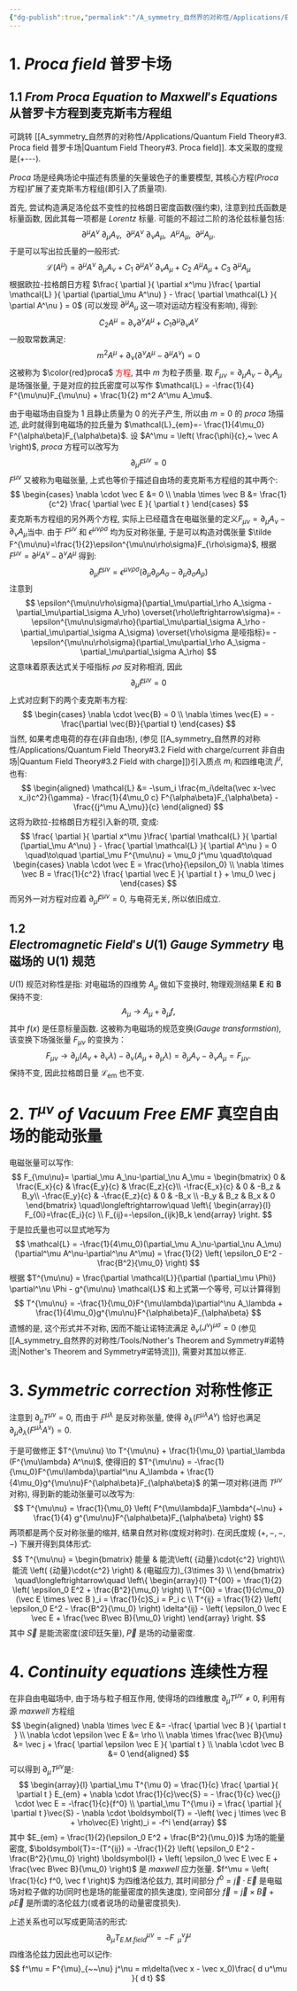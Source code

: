 ```yaml
---
{"dg-publish":true,"permalink":"/A_symmetry_自然界的对称性/Applications/Electrodynamics/","noteIcon":"","created":"2025-03-12T22:33:45.968+08:00","updated":"2025-05-22T16:53:54.003+08:00"}
---
```



# 1. $Proca$ $field$ 普罗卡场
## 1.1 $From\ Proca\ Equation \ to \ Maxwell's\ Equations$ 从普罗卡方程到麦克斯韦方程组
可跳转 [[A_symmetry_自然界的对称性/Applications/Quantum Field Theory#3. Proca field 普罗卡场\|Quantum Field Theory#3. Proca field]]. 本文采取的度规是(+---).

$Proca$ 场是经典场论中描述有质量的矢量玻色子的重要模型, 其核心方程($Proca$ 方程)扩展了麦克斯韦方程组(即引入了质量项).

首先, 尝试构造满足洛伦兹不变性的拉格朗日密度函数(强约束), 注意到拉氏函数是标量函数, 因此其每一项都是 $Lorentz$ 标量. 可能的不超过二阶的洛伦兹标量包括:
$$
\partial^\mu A^\nu ~ \partial_\mu A_\nu, \ \ 
\partial^\mu A^\nu ~ \partial_\nu A_\mu, \ \ 
A^\mu A_\mu,\ \ 
\partial^\mu A_\mu.
$$
于是可以写出拉氏量的一般形式:
$$
\mathcal{L}(A^\mu) = \partial^\mu A^\nu ~ \partial_\mu A_\nu  +
C_1 ~ \partial^\mu A^\nu ~ \partial_\nu A_\mu  +
C_2 ~ A^\mu A_\mu  +
C_3 ~ \partial^\mu A_\mu
$$
根据欧拉-拉格朗日方程 $\frac{ \partial  }{ \partial x^\mu }\frac{ \partial \mathcal{L} }{ \partial (\partial_\mu A^\nu) } - \frac{ \partial \mathcal{L} }{ \partial A^\nu } = 0$ (可以发现 $\partial^\mu A_\mu$ 这一项对运动方程没有影响), 得到:
$$
C_2 A^\mu = \partial_\nu \partial^\nu A^\mu + C_1 \partial^\mu \partial_\nu A^\nu
$$
一般取常数满足:
$$
m^2A^\mu + \partial_\nu \left( \partial^\nu A^\mu - \partial^\mu A^\nu \right) = 0
$$
这被称为 $\color{red}proca$ <font color="#ff0000">方程</font>, 其中 $m$ 为粒子质量. 取 $F_{\mu\nu} = \partial_\mu A_\nu - \partial_\nu A_\mu$ 是场强张量, 于是对应的拉氏密度可以写作 $\mathcal{L} = -\frac{1}{4} F^{\mu\nu}F_{\mu\nu} + \frac{1}{2} m^2 A^\mu A_\mu$. 

由于电磁场由自旋为 $1$ 且静止质量为 $0$ 的光子产生, 所以由 $m=0$ 的 $proca$ 场描述, 此时就得到电磁场的拉氏量为 $\mathcal{L}_{em}=- \frac{1}{4\mu_0} F^{\alpha\beta}F_{\alpha\beta}$. 设 $A^\mu = \left( \frac{\phi}{c},~ \vec A \right)$, $proca$ 方程可以改写为
$$
\partial_\mu F^{\mu\nu} = 0
$$
$F^{\mu\nu}$ 又被称为电磁张量, 上式也等价于描述自由场的麦克斯韦方程组的其中两个:
$$
\begin{cases}
\nabla \cdot \vec E &= 0 \\
\nabla \times \vec B &= \frac{1}{c^2} \frac{ \partial \vec E }{ \partial t }
\end{cases}
$$
麦克斯韦方程组的另外两个方程, 实际上已经蕴含在电磁张量的定义$F_{\mu\nu} = \partial_\mu A_\nu - \partial_\nu A_\mu$当中. 由于 $F^{\mu\nu}$ 和 $\epsilon^{\mu\nu\rho\sigma}$ 均为反对称张量, 于是可以构造对偶张量 $\tilde F^{\mu\nu}=\frac{1}{2}\epsilon^{\mu\nu\rho\sigma}F_{\rho\sigma}$, 根据 $F^{\mu\nu} = \partial^\mu A^\nu - \partial^\nu A^\mu$ 得到:
$$
\partial_\mu \tilde F^{\mu\nu} = \epsilon^{\mu\nu\rho\sigma}(\partial_\mu\partial_\rho A_\sigma - \partial_\mu\partial_\sigma A_\rho )
$$
注意到
$$
\epsilon^{\mu\nu\rho\sigma}(\partial_\mu\partial_\rho A_\sigma - \partial_\mu\partial_\sigma A_\rho)
\overset{\rho\leftrightarrow\sigma}=
-\epsilon^{\mu\nu\sigma\rho}(\partial_\mu\partial_\sigma A_\rho - \partial_\mu\partial_\sigma A_\sigma)
\overset{\rho\sigma 是哑指标}=
-\epsilon^{\mu\nu\rho\sigma}(\partial_\mu\partial_\rho A_\sigma - \partial_\mu\partial_\sigma A_\rho)
$$
这意味着原表达式关于哑指标 $\rho\sigma$ 反对称相消, 因此
$$
\partial_\mu \tilde F^{\mu\nu} = 0
$$
上式对应剩下的两个麦克斯韦方程:
$$
\begin{cases}
\nabla \cdot \vec{B} = 0 \\
\nabla \times \vec{E} = -\frac{\partial \vec{B}}{\partial t}
\end{cases}
$$
当然, 如果考虑电荷的存在(非自由场), (参见 [[A_symmetry_自然界的对称性/Applications/Quantum Field Theory#3.2 Field with charge/current 非自由场\|Quantum Field Theory#3.2 Field with charge]])引入质点 $m_i$ 和四维电流 $j^\mu$, 也有:  
$$
\begin{aligned} 
\mathcal{L}
&=
 -\sum_i \frac{m_i\delta(\vec x-\vec x_i)c^2}{\gamma}  - \frac{1}{4\mu_0 c} F^{\alpha\beta}F_{\alpha\beta} -\frac{{j^\mu A_\mu}}{c}
\end{aligned}
$$
这将为欧拉-拉格朗日方程引入新的项, 变成:  
$$
\frac{ \partial  }{ \partial x^\mu }\frac{ \partial \mathcal{L} }{ \partial (\partial_\mu A^\nu) } - \frac{ \partial \mathcal{L} }{ \partial A^\nu } = 0
\quad\to\quad
\partial_\mu F^{\mu\nu} = \mu_0 j^\mu
\quad\to\quad
\begin{cases}
\nabla \cdot \vec E = \frac{\rho}{\epsilon_0} \\
\nabla \times \vec B = \frac{1}{c^2} \frac{ \partial \vec E }{ \partial t } + \mu_0 \vec j
\end{cases}
$$
而另外一对方程对应着 $\partial_\mu \tilde F^{\mu\nu} = 0$, 与电荷无关, 所以依旧成立.
## 1.2 $Electromagnetic\ Field's\ U(1)\ Gauge\ Symmetry$ 电磁场的 U(1) 规范
$U(1)$ 规范对称性是指: 对电磁场的四维势 $A_\mu$ 做如下变换时, 物理观测结果 $\mathbf{E}$ 和 $\mathbf{B}$ 保持不变:
$$
A_\mu \to A_\mu + \partial_\mu f,
$$
其中 $f(x)$ 是任意标量函数. 这被称为电磁场的规范变换($Gauge~transformstion$), 该变换下场强张量 $F_{\mu\nu}$ 的变换为：
$$
F_{\mu\nu} \to \partial_\mu (A_\nu + \partial_\nu \lambda) - \partial_\nu (A_\mu + \partial_\mu \lambda) = \partial_\mu A_\nu - \partial_\nu A_\mu = F_{\mu\nu}.
$$
保持不变, 因此拉格朗日量 $\mathcal{L}_{\text{em}}$ 也不变.
# 2. $T^{\mu\nu}\ of\ Vacuum\ Free\ EMF$ 真空自由场的能动张量
电磁张量可以写作:
$$
F_{\mu\nu}= \partial_\mu A_\nu-\partial_\nu A_\mu
= \begin{bmatrix}   0 & \frac{E_x}{c} & \frac{E_y}{c} & \frac{E_z}{c}\\   -\frac{E_x}{c} & 0 & -B_z & B_y\\   -\frac{E_y}{c} & -\frac{E_z}{c} & 0 & -B_x \\    -B_y & B_z & B_x & 0 \end{bmatrix} 
\quad\longleftrightarrow\quad
\left\{
\begin{array}{l} F_{0i}=\frac{E_i}{c} \\ F_{ij}=-\epsilon_{ijk}B_k \end{array}
\right.
$$
于是拉氏量也可以显式地写为
$$
\mathcal{L} 
= -\frac{1}{4\mu_0}(\partial_\mu A_\nu-\partial_\nu A_\mu)(\partial^\mu A^\nu-\partial^\nu A^\mu)
= \frac{1}{2} \left( \epsilon_0 E^2 - \frac{B^2}{\mu_0} \right)
$$
根据 $T^{\mu\nu} = \frac{\partial \mathcal{L}}{\partial (\partial_\mu \Phi)} \partial^\nu \Phi - g^{\mu\nu} \mathcal{L}$ 和上式第一个等号, 可以计算得到
$$
T^{\mu\nu} = -\frac{1}{\mu_0}F^{\mu\lambda}\partial^\nu A_\lambda + \frac{1}{4\mu_0}g^{\mu\nu}F^{\alpha\beta}F_{\alpha\beta}
$$
遗憾的是, 这个形式并不对称, 因而不能让诺特流满足 $\partial_\nu (J^\nu)^{\mu\sigma} = 0$ (参见 [[A_symmetry_自然界的对称性/Tools/Nother's Theorem and Symmetry#诺特流\|Nother's Theorem and Symmetry#诺特流]]), 需要对其加以修正.
# 3. $Symmetric\ correction$ 对称性修正
注意到 $\partial_\mu T^{\mu\nu}=0$, 而由于 $F^{\mu\lambda}$ 是反对称张量, 使得 $\partial_\lambda (F^{\mu\lambda} A^\nu)$ 恰好也满足 $\partial_\mu\partial_\lambda (F^{\mu\lambda} A^\nu)=0$.

于是可做修正 $T^{\mu\nu} \to T^{\mu\nu} + \frac{1}{\mu_0} \partial_\lambda (F^{\mu\lambda} A^\nu)$, 使得旧的 $T^{\mu\nu} = -\frac{1}{\mu_0}F^{\mu\lambda}\partial^\nu A_\lambda + \frac{1}{4\mu_0}g^{\mu\nu}F^{\alpha\beta}F_{\alpha\beta}$ 的第一项对称(进而 $T^{\mu\nu}$ 对称), 得到新的能动张量可以改写为:
$$
T^{\mu\nu} = \frac{1}{\mu_0} \left( F^{\mu\lambda}F_\lambda^{~\nu} + \frac{1}{4} g^{\mu\nu}F^{\alpha\beta}F_{\alpha\beta} \right)
$$
两项都是两个反对称张量的缩并, 结果自然对称(度规对称时). 在闵氏度规 $(+,-,-,-)$ 下展开得到具体形式:
$$
T^{\mu\nu} = \begin{bmatrix}   能量 & 能流\left( {动量}\cdot{c^2} \right)\\  能流 \left( {动量}\cdot{c^2} \right) & (电磁应力)_{3\times 3} \\   \end{bmatrix}
\quad\longleftrightarrow\quad
\left\{
\begin{array}{l} 
T^{00} = \frac{1}{2} \left( \epsilon_0 E^2 + \frac{B^2}{\mu_0} \right)
\\ 
T^{0i} = \frac{1}{c\mu_0} (\vec E \times \vec B )_i = \frac{1}{c}S_i = P_i c
\\
T^{ij} = \frac{1}{2} \left( \epsilon_0 E^2 - \frac{B^2}{\mu_0} \right) \delta^{ij} - \left( \epsilon_0 \vec E \vec E + \frac{\vec B\vec B}{\mu_0} \right)
\end{array}
\right.
$$
其中 $\vec S$ 是能流密度(波印廷矢量), $\vec P$ 是场的动量密度.
# 4. $Continuity\ equations$ 连续性方程
在非自由电磁场中, 由于场与粒子相互作用, 使得场的四维散度 $\partial_\mu T^{\mu\nu} \neq 0$, 利用有源 $maxwell$ 方程组
$$
\begin{aligned}
\nabla \times \vec E &= -\frac{ \partial \vec B }{ \partial t } \\
\nabla \cdot \epsilon  \vec E &= \rho \\
\nabla \times \frac{\vec B}{\mu} &= \vec j  + \frac{ \partial \epsilon \vec E }{ \partial t } \\
\nabla \cdot \vec B &= 0
\end{aligned}
$$
可以得到 $\partial_\mu T^{\mu\nu}$是:
$$
\begin{array}{l} 
\partial_\mu T^{\mu 0}
= \frac{1}{c} \frac{ \partial  }{ \partial t } E_{em} + \nabla \cdot \frac{1}{c}\vec{S}
 = - \frac{1}{c} \vec{j} \cdot \vec E = -\frac{1}{c}{f^0}
\\ 
\partial_\mu T^{\mu i} = \frac{ \partial  }{ \partial t }\vec{S} - \nabla \cdot \boldsymbol{T} = -\left( \vec j \times \vec B + \rho\vec{E} \right)_i = -f^i
\end{array}
$$
其中 $E_{em} = \frac{1}{2}(\epsilon_0 E^2 + \frac{B^2}{\mu_0})$ 为场的能量密度, $\boldsymbol{T}=-(T^{ij}) = -\frac{1}{2} \left( \epsilon_0 E^2 - \frac{B^2}{\mu_0} \right) \boldsymbol{I} + \left( \epsilon_0 \vec E \vec E + \frac{\vec B\vec B}{\mu_0} \right)$ 是 $maxwell$ 应力张量. $f^\mu = \left( \frac{1}{c} f^0, \vec f \right)$ 为四维洛伦兹力, 其时间部分 $f^0 = \vec j \cdot \vec E$ 是电磁场对粒子做的功(同时也是场的能量密度的损失速度), 空间部分 $\vec f = \vec j \times \vec B + \rho \vec E$ 是所谓的洛伦兹力(或者说场的动量密度损失).  

上述关系也可以写成更简洁的形式:  
$$
\partial_\mu T^{\mu\nu}_{E.M.field} = -F^{\nu}_{~~\mu} j^\mu
$$
四维洛伦兹力因此也可以记作:
$$
f^\mu = F^{\mu}_{~~\nu} j^\nu = m\delta(\vec x - \vec x_0)\frac{ d u^\mu }{ d t}
$$







